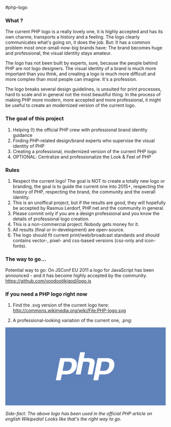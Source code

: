 #php-logo

### What ?

The current PHP logo is a really lovely one, it is highly accepted and has its own charme, transports a history and a
feeling. The logo clearly communicates what's going on, it does the job. But: It has a common problem most
once-small-now-big brands have: The brand becomes huge and professional, the visual identity stays amateur.

The logo has not been built by experts, sure, because the people behind PHP are not logo designers. The visual
identity of a brand is much more important than you think, and creating a logo is much more difficult and more
complex than most people can imagine. It's a profession.

The logo breaks several design guidelines, is unsuited for print processes, hard to scale and in general not the
most beautiful thing. In the process of making PHP more modern, more accepted and more professional, it might be
useful to create an modernized version of the current logo.

### The goal of this project

1. Helping (!) the official PHP crew with professional brand identity guidance
2. Finding PHP-related design/brand experts who supervise the visual identity of PHP
3. Creating a professional, modernized version of the current PHP logo
4. OPTIONAL: Centralize and professionalize the Look & Feel of PHP

### Rules

1. Respect the current logo! The goal is NOT to create a totally new logo or branding, the goal is to guide the
current one into 2015+, respecting the history of PHP, respecting the brand, the community and the overall identity.
2. This is an unoffical project, but if the results are good, they will hopefully be accepted by Rasmus Lerdorf,
PHP.net and the community in general.
3. Please commit only if you are a design professional and you know the details of professional logo creation.
4. This is a non-commercial project. Nobody gets money for it.
5. All results (final or in-development) are open-source.
6. The logo should fit current print/web/broadcast standards and should contains vector-, pixel- and css-based
versions (css-only and icon-fonts).

### The way to go...

Potential way to go: On JSConf EU 2011 a logo for JavaScript has been announced - and it has become highly accepted
by the community. https://github.com/voodootikigod/logo.js

### If you need a PHP logo right now

1. Find the .svg version of the current logo here: http://commons.wikimedia.org/wiki/File:PHP-logo.svg

2. A professional-looking variation of the current one, .png:

![php logo way to go](php-logo.png)

*Side-fact: The above logo has been used in the official PHP article on english Wikipedia! Looks like that's the right way to go.*
